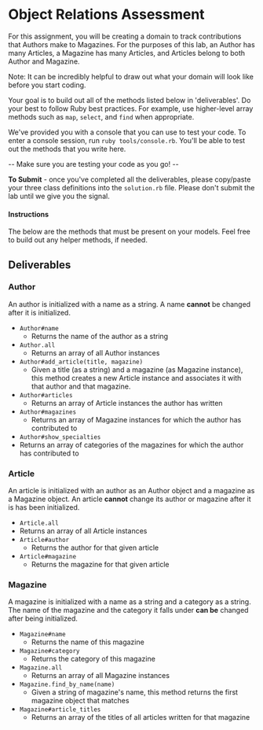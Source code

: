 # Object Relations Assessment

For this assignment, you will be creating a domain to track contributions that Authors make to Magazines. For the purposes of this lab, an Author has many Articles, a Magazine has many Articles, and Articles belong to both Author and Magazine.

Note: It can be incredibly helpful to draw out what your domain will look like before you start coding.

Your goal is to build out all of the methods listed below in 'deliverables'. Do your best to follow Ruby best practices. For example, use higher-level array methods such as `map`, `select`, and `find` when appropriate.

We've provided you with a console that you can use to test your code. To enter a console session, run `ruby tools/console.rb`. You'll be able to test out the methods that you write here.

  --  Make sure you are testing your code as you go! --

**To Submit** - once you've completed all the deliverables, please copy/paste your three class definitions into the `solution.rb` file. Please don't submit the lab until we give you the signal.

#### Instructions

The below are the methods that must be present on your models. Feel free to build out any helper methods, if needed.

## Deliverables

### Author
An author is initialized with a name as a string. A name **cannot** be changed after it is initialized.

+ `Author#name`
  + Returns the name of the author as a string
+ `Author.all`
  + Returns an array of all Author instances
+ `Author#add_article(title, magazine)`
  + Given a title (as a string) and a magazine (as Magazine instance), this method creates a new Article instance and associates it with that author and that magazine.
+ `Author#articles`
  + Returns an array of Article instances the author has written
+ `Author#magazines`
  + Returns an array of Magazine instances for which the author has contributed to
+  `Author#show_specialties`
  + Returns an array of categories of the magazines for which the author has contributed to

### Article
An article is initialized with an author as an Author object and a magazine as a Magazine object. An article **cannot** change its author or magazine after it is has been initialized.
 + `Article.all`
  + Returns an array of all Article instances
+ `Article#author`
  + Returns the author for that given article
+ `Article#magazine`
  + Returns the magazine for that given article 

### Magazine
A magazine is initialized with a name as a string and a category as a string. The name of the magazine and the category it falls under **can be** changed after being initialized.

+ `Magazine#name`
  + Returns the name of this magazine
+ `Magazine#category`
  + Returns the category of this magazine
+ `Magazine.all`
  + Returns an array of all Magazine instances
+ `Magazine.find_by_name(name)`
  + Given a string of magazine's name, this method returns the first magazine object that matches
+ `Magazine#article_titles`
  + Returns an array of the titles of all articles written for that magazine
